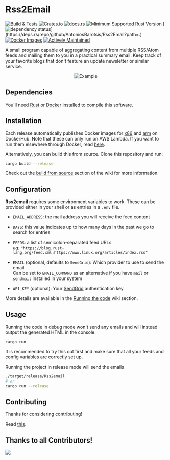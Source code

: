 # Rss2Email

[![Build & Tests](https://github.com/AntoniosBarotsis/Rss2Email/actions/workflows/ci.yml/badge.svg)](https://github.com/AntoniosBarotsis/Rss2Email/actions/workflows/ci.yml)
[![Crates.io](https://img.shields.io/crates/v/rss2email)](https://crates.io/crates/rss2email)
[![docs.rs](https://img.shields.io/docsrs/rss2email)](https://docs.rs/rss2email/)
![Minimum Supported Rust Version](https://img.shields.io/endpoint?url=https://gist.githubusercontent.com/AntoniosBarotsis/87883f70db3cf998342786f65fe1b9df/raw/rss2email_msrv.json)
[![dependency status](https://deps.rs/repo/github/AntoniosBarotsis/Rss2Email/status.svg?path=.)](https://deps.rs/repo/github/AntoniosBarotsis/Rss2Email?path=.)
[![Docker Images](https://img.shields.io/badge/Docker-Images-0092e6?logo=docker)](https://hub.docker.com/search?q=antoniosbarotsis%2Frss2email)
[![Actively Maintained](https://img.shields.io/badge/Maintenance%20Level-Actively%20Maintained-green.svg)](https://gist.github.com/cheerfulstoic/d107229326a01ff0f333a1d3476e068d)
<!-- [![GitHub milestone](https://img.shields.io/github/milestones/progress/AntoniosBarotsis/rss2email/1?color=32ca55&label=Progress%20towards%20v1.0&labelColor=353d46)](https://github.com/users/AntoniosBarotsis/projects/2/views/1?query=is%3Aopen+sort%3Aupdated-desc&filterQuery=milestone%3A%22v1.0%22) -->

A small program capable of aggregating content from multiple RSS/Atom feeds and mailing them to you
in a practical summary email. Keep track of your favorite blogs that don't feature an update
newsletter or similar service.

<p align="center">
  <img src="assets/res.jpg" alt="Example">
</p>

## Dependencies

You'll need [Rust](https://rust-lang.org/) or [Docker](https://www.docker.com/) installed to
compile this software.

## Installation

Each release automatically publishes Docker images for
[x86](https://hub.docker.com/repository/docker/antoniosbarotsis/rss2email-x86) and
[arm](https://hub.docker.com/repository/docker/antoniosbarotsis/rss2email-arm) on DockerHub.
Note that these can only run on AWS Lambda. If you want to run them elsewhere through Docker, read
[here](https://github.com/AntoniosBarotsis/Rss2Email/wiki/4.-More-on-Docker).

Alternatively, you can build this from source. Clone this repository and run:

```bash
cargo build --release
```

Check out the
[build from source](https://github.com/AntoniosBarotsis/Rss2Email/wiki/1.-Home#building-from-source)
section of the wiki for more information.

## Configuration

**Rss2email** requires some environment variables to work. These can be provided either in your
shell or as entries in a `.env` file.

- `EMAIL_ADDRESS`: the mail address you will receive the feed content
- `DAYS`: this value indicates up to how many days in the past we go to search for entries  

- `FEEDS`: a list of semicolon-separated feed URLs.  
  _eg:_ `"https://blog.rust-lang.org/feed.xml;https://www.linux.org/articles/index.rss"`

- `EMAIL` (optional, defaults to `SendGrid`):  Which provider to use to send the email.  
  Can be set to `EMAIL_COMMAND` as an alternative if you have `mail` or `sendmail` installed in
  your system  

- `API_KEY` (optional): Your [SendGrid](https://sendgrid.com/) authentication key.

More details are available in the 
[Running the code](https://github.com/AntoniosBarotsis/Rss2Email/wiki/3.-Running-the-Code) wiki 
section.

## Usage

Running the code in debug mode won't send any emails and will instead output the generated HTML in
the console.

```bash
cargo run
```

It is recommended to try this out first and make sure that all your feeds and config variables are
correctly set up.

Running the project in release mode will send the emails

```bash
./target/release/Rss2email
# or
cargo run --release
```

<!-- ## Known Issues -->

## Contributing

Thanks for considering contributing!

Read [this](./CONTRIBUTING.md).

## Thanks to all Contributors!

<a href="https://github.com/AntoniosBarotsis/Rss2Email/graphs/contributors">
  <img src="https://contrib.rocks/image?repo=AntoniosBarotsis/Rss2Email" />
</a>
